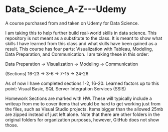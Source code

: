 # Data_Science_A-Z---Udemy
A course purchased from and taken on Udemy for Data Science.

I am taking this to help further build real-world skills in data science. This repository is not meant as a substitute to the class. It is meant to show what skills I have learned from this class and what skills have been gained as a result. This course has four parts: Visualization with Tableau, Modeling, Data Preparation, and Communication. I am taking these in this order:

Data Preparation -> Visualization -> Modeling -> Communication

(Sections) 16-23 ->      3-6      ->    7-15   ->     24-26

As of now I have completed sections 1-2, 16-20.  Learned factors up to this point: Visual Basic, SQL Server Integration Services (SSIS)

Homework Sections are marked with HW. These will typically include a writeup from me to cover items that would be hard to get working just from the files, such as Visual Studio projects. Items bigger than the allowed 25mb are zipped instead of just left alone. Note that there are other folders in the original folders for organization purposes, however, GitHub does not show those.
